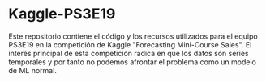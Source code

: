 # Kaggle-PS3E19

Este repositorio contiene el código y los recursos utilizados para el equipo PS3E19 en la competición de Kaggle "Forecasting Mini-Course Sales". El interés principal de esta competición radica en que los datos son series temporales y por tanto no podemos afrontar el problema como un modelo de ML normal. 

